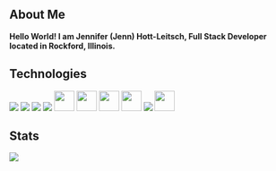 <h2>About Me</h2>
<b>Hello World! I am Jennifer (Jenn) Hott-Leitsch, Full Stack Developer located in Rockford, Illinois.</b> 

<h2>Technologies</h2>
<span style="display: inline">
<img src="https://camo.githubusercontent.com/14f179d5c7926186384280c9dc44b572b7f394b6/68747470733a2f2f62747769636f64652e636f6d2f7374617469632f6d656469612f68746d6c5f69636f6e2e30303563646333642e737667"/>
<img src="https://camo.githubusercontent.com/ee953874fe9fdc4e24f5688a0f9089c695aae125/68747470733a2f2f62747769636f64652e636f6d2f7374617469632f6d656469612f6373735f69636f6e2e66613665643366632e737667" />
<img src="https://camo.githubusercontent.com/7ad8e57a15c241b6b558833d59e4863fef2b9b19/68747470733a2f2f62747769636f64652e636f6d2f7374617469632f6d656469612f6a6176617363726970745f69636f6e2e63663164316438392e737667"/>
<img src="https://camo.githubusercontent.com/85e42eafb2992efa50985c7a10bcf6f36c148a31/68747470733a2f2f62747769636f64652e636f6d2f7374617469632f6d656469612f72656163745f69636f6e2e64346564326233642e737667"/>
<img src="https://camo.githubusercontent.com/5d96b2059b8060c277871ce247fb4b77edb517e6/68747470733a2f2f62747769636f64652e636f6d2f7374617469632f6d656469612f736173735f69636f6e2e65306636353161632e737667" width = "36px" height = "36px"/>
<img src="https://camo.githubusercontent.com/4416ff7bca1ab833cf8db0b569dc5928b54df268/68747470733a2f2f62747769636f64652e636f6d2f7374617469632f6d656469612f6c6573735f69636f6e2e37353935653232662e737667" width = "36px" height = "36px" />
<img src="https://camo.githubusercontent.com/4ac8ae14f898a23ab16ed36a8f7940252824bae1/68747470733a2f2f62747769636f64652e636f6d2f7374617469632f6d656469612f72656475785f69636f6e2e38353737323634372e737667" width = "36px" height = "36px" />
<img src="https://camo.githubusercontent.com/321f8404972ee740f4157100f4b7c28ead28c73f/68747470733a2f2f62747769636f64652e636f6d2f7374617469632f6d656469612f6e6f64652e6a735f69636f6e2e62333337613266622e737667" width = "36px" height = "36px" />
<img src="https://camo.githubusercontent.com/c602e90e075b6c17a1eef61f61a952ccff5e9d75/68747470733a2f2f62747769636f64652e636f6d2f7374617469632f6d656469612f707974686f6e5f69636f6e2e61303239656565622e737667" />
<img src="https://image.flaticon.com/icons/svg/174/174881.svg" width = "36px" height = "36px" />
</span>
<h2>Stats</h2>
<img src="https://github-readme-stats.vercel.app/api?username=jennl97&show_icons=true&theme=dracula" />
